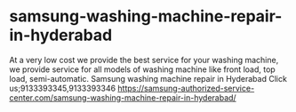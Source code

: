 # samsung-washing-machine-repair-in-hyderabad
At a very low cost we provide the best service for your washing machine, we provide service for all models of washing machine like front load, top load, semi-automatic. Samsung washing machine repair in Hyderabad Click us;9133393345,9133393346   https://samsung-authorized-service-center.com/samsung-washing-machine-repair-in-hyderabad/
